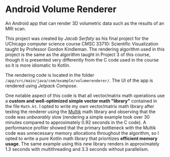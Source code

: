 # Android Volume Renderer

An Android app that can render 3D volumetric data such as the results of an MRI scan.

This project was created by *Jacob Serfaty* as his final project for the UChicago
computer science course CMSC 33710: Scientific Visualization taught by Professor
Gordon Kindleman. The rendering algorithm used in this project is the same as 
the algorithm taught in Project 3 of this course, though it is presented very
differently from the C code used in the course so it is more idiomatic to Kotlin.

The rendering code is located in the folder `/app/src/main/java/com/example/volumerenderer/`. 
The UI of the app is rendered using *Jetpack Compose*.

One notable aspect of this code is that all vector/matrix math operations use a
**custom and well-optimized simple vector math "library"** contained in the file `Math.kt`. 
I opted to write my own vector/matrix math library after testing the renderer 
using the [Multik](https://github.com/Kotlin/multik) math library and observing
that the code was *unbearably* slow (rendering a simple example took over 30 minutes
compared to approximately 0.92 seconds in the C code). A performance profiler showed
that the primary bottleneck with the Multik code was unnecessary memory
allocations throughout the algorithm, so I opted to write a pure Kotlin math
library that prioritizes **efficient memory usage**. The same example using this
new library renders in approximately 1.3 seconds with multithreading and 3.3 seconds
without parallelism.
